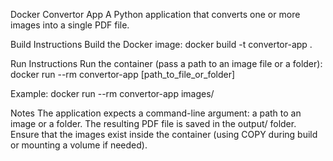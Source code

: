 Docker Convertor App
A Python application that converts one or more images into a single PDF file.

Build Instructions
Build the Docker image:
docker build -t convertor-app .

Run Instructions
Run the container (pass a path to an image file or a folder):
docker run --rm convertor-app [path_to_file_or_folder]

Example:
docker run --rm convertor-app images/

Notes
The application expects a command-line argument: a path to an image or a folder.
The resulting PDF file is saved in the output/ folder.
Ensure that the images exist inside the container (using COPY during build or mounting a volume if needed).


